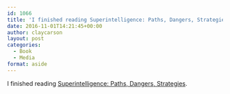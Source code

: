 ```yaml
---
id: 1066
title: 'I finished reading Superintelligence: Paths, Dangers, Strategies'
date: 2016-11-01T14:21:45+00:00
author: claycarson
layout: post
categories: 
  - Book
  - Media
format: aside
---
```

I finished reading [Superintelligence: Paths, Dangers, Strategies](http://amazon.com/exec/obidos/ASIN/B00LOOCGB2/claycarson0c-20).<!--more-->